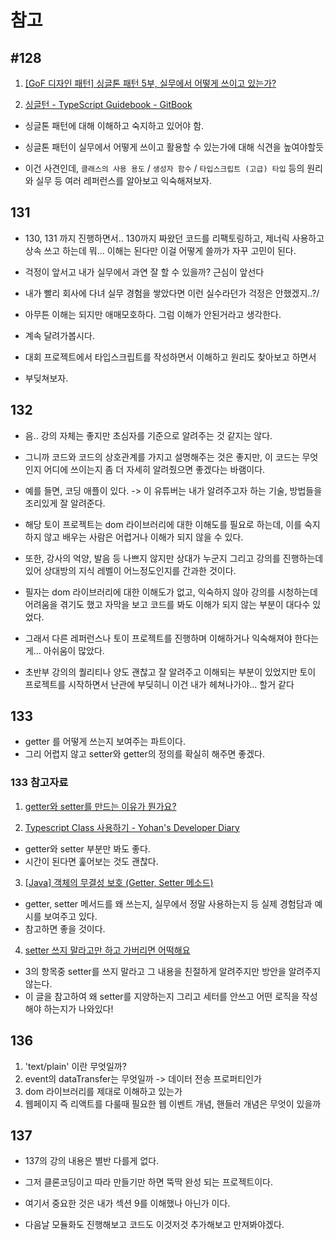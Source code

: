 
# 참고

## #128 
1. [[GoF 디자인 패턴] 싱글톤 패턴 5부, 실무에서 어떻게 쓰이고 있는가?](https://www.youtube.com/watch?v=bAYGNP-FevQ&ab_channel=%EB%B0%B1%EA%B8%B0%EC%84%A0)

2. [싱글턴 - TypeScript Guidebook - GitBook](https://yamoo9.gitbook.io/typescript/classes/singleton)

- 싱글톤 패턴에 대해 이해하고 숙지하고 있어야 함.
- 싱글톤 패턴이 실무에서 어떻게 쓰이고 활용할 수 있는가에 대해 식견을 높여야할듯

- 이건 사견인데, `클래스의 사용 용도` / `생성자 함수` / `타입스크립트 (고급) 타입` 등의 원리와 실무 등 여러 레퍼런스를 알아보고 익숙해져보자.

## 131

- 130, 131 까지 진행하면서.. 130까지 짜왔던 코드를 리팩토링하고, 제너릭 사용하고 상속 쓰고 하는데 뭐... 이해는 된다만 이걸 어떻게 쓸까가 자꾸 고민이 된다.
- 걱정이 앞서고 내가 실무에서 과연 잘 할 수 있을까? 근심이 앞선다
- 내가 빨리 회사에 다녀 실무 경험을 쌓았다면 이런 실수라던가 걱정은 안했겠지..?/

- 아무튼 이해는 되지만 애매모호하다. 그럼 이해가 안된거라고 생각한다.
- 계속 달려가봅시다.
- 대회 프로젝트에서 타입스크립트를 작성하면서 이해하고 원리도 찾아보고 하면서
- 부딪쳐보자.

## 132

- 음.. 강의 자체는 좋지만 초심자를 기준으로 알려주는 것 같지는 않다.
- 그니까 코드와 코드의 상호관계를 가지고 설명해주는 것은 좋지만, 이 코드는 무엇인지 어디에 쓰이는지 좀 더 자세히 알려줬으면 좋겠다는 바램이다.

- 예를 들면, 코딩 애플이 있다. -> 이 유튜버는 내가 알려주고자 하는 기술, 방법들을 조리있게 잘 알려준다.

- 해당 토이 프로젝트는 dom 라이브러리에 대한 이해도를 필요로 하는데, 이를 숙지하지 않고 배우는 사람은 어렵거나 이해가 되지 않을 수 있다.
- 또한, 강사의 억양, 발음 등 나쁘지 않지만 상대가 누군지 그리고 강의를 진행하는데 있어 상대방의 지식 레벨이 어느정도인지를 간과한 것이다.

- 필자는 dom 라이브러리에 대한 이해도가 없고, 익숙하지 않아 강의를 시청하는데 어려움을 겪기도 했고 자막을 보고 코드를 봐도 이해가 되지 않는 부분이 대다수 있었다.

- 그래서 다른 레퍼런스나 토이 프로젝트를 진행하며 이해하거나 익숙해져야 한다는게... 아쉬움이 많았다.

- 초반부 강의의 퀄리티나 양도 괜찮고 잘 알려주고 이해되는 부분이 있었지만 토이 프로젝트를 시작하면서 난관에 부딪히니 이건 내가 헤쳐나가야... 할거 같다

## 133
- getter 를 어떻게 쓰는지 보여주는 파트이다.
- 그리 어렵지 않고 setter와 getter의 정의를 확실히 해주면 좋겠다.

### 133 참고자료
1. [getter와 setter를 만드는 이유가 뭔가요?](https://www.inflearn.com/questions/183833)

2. [Typescript Class 사용하기 - Yohan's Developer Diary](https://yohanpro.com/posts/typescript/class)
  - getter와 setter 부분만 봐도 좋다.
  - 시간이 된다면 훑어보는 것도 괜찮다.

3. [[Java] 객체의 무결성 보호 (Getter, Setter 메소드)](https://veneas.tistory.com/entry/Java-%EA%B0%9D%EC%B2%B4%EC%9D%98-%EB%AC%B4%EA%B2%B0%EC%84%B1-%EB%B3%B4%ED%98%B8-Getter-Setter-%EB%A9%94%EC%86%8C%EB%93%9C)
  - getter, setter 메서드를 왜 쓰는지, 실무에서 정말 사용하는지 등 실제 경험담과 예시를 보여주고 있다.
  - 참고하면 좋을 것이다.

4. [setter 쓰지 말라고만 하고 가버리면 어떡해요](https://velog.io/@backfox/setter-%EC%93%B0%EC%A7%80-%EB%A7%90%EB%9D%BC%EA%B3%A0%EB%A7%8C-%ED%95%98%EA%B3%A0-%EA%B0%80%EB%B2%84%EB%A6%AC%EB%A9%B4-%EC%96%B4%EB%96%A1%ED%95%B4%EC%9A%94)
  - 3의 항목중 setter를 쓰지 말라고 그 내용을 친절하게 알려주지만 방안을 알려주지 않는다.
  - 이 글을 참고하여 왜 setter를 지양하는지 그리고 세터를 안쓰고 어떤 로직을 작성해야 하는지가 나와있다!


## 136
1. 'text/plain' 이란 무엇일까?
2. event의 dataTransfer는 무엇일까 -> 데이터 전송 프로퍼티인가
3. dom 라이브러리를 제대로 이해하고 있는가
4. 웹페이지 즉 리액트를 다룰때 필요한 웹 이벤트 개념, 핸들러 개념은 무엇이 있을까

## 137
- 137의 강의 내용은 별반 다를게 없다.
- 그저 클론코딩이고 따라 만들기만 하면 뚝딱 완성 되는 프로젝트이다.

- 여기서 중요한 것은 내가 섹션 9를 이해했나 아닌가 이다.
- 다음날 모듈화도 진행해보고 코드도 이것저것 추가해보고 만져봐야겠다.
